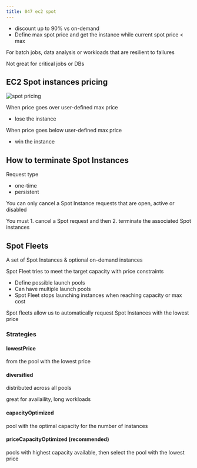 ```yaml
---
title: 047 ec2 spot
---
```


- discount up to 90% vs on-demand
- Define max spot price and get the instance while current spot price < max

For batch jobs, data analysis or workloads that are resilient to failures

Not great for critical jobs or DBs


## EC2 Spot instances pricing
![spot pricing](/5-ec2/047-spot-pricing.png)

When price goes over user-defined max price
- lose the instance

When price goes below user-defined max price
- win the instance

## How to terminate Spot Instances
Request type
- one-time
- persistent

You can only cancel a Spot Instance requests that are open, active or disabled

You must 1. cancel a Spot request and then 2. terminate the associated Spot instances

## Spot Fleets
A set of Spot Instances & optional on-demand instances

Spot Fleet tries to meet the target capacity with price constraints
- Define possible launch pools
- Can have multiple launch pools
- Spot Fleet stops launching instances when reaching capacity or max cost

Spot fleets allow us to automatically request Spot Instances with the lowest price

### Strategies
#### lowestPrice
from the pool with the lowest price

#### diversified
distributed across all pools

great for availaility, long workloads

#### capacityOptimized
pool with the optimal capacity for the number of instances

#### priceCapacityOptimized (recommended)
pools with highest capacity available, then select the pool with the lowest price

